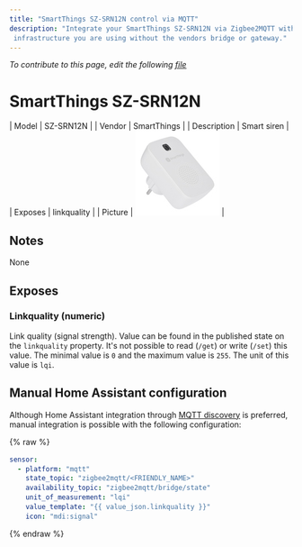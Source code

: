 ```yaml
---
title: "SmartThings SZ-SRN12N control via MQTT"
description: "Integrate your SmartThings SZ-SRN12N via Zigbee2MQTT with whatever smart home
 infrastructure you are using without the vendors bridge or gateway."
---
```


*To contribute to this page, edit the following
[file](https://github.com/Koenkk/zigbee2mqtt.io/blob/master/docs/devices/SZ-SRN12N.md)*

# SmartThings SZ-SRN12N

| Model | SZ-SRN12N  |
| Vendor  | SmartThings  |
| Description | Smart siren |
| Exposes | linkquality |
| Picture | ![SmartThings SZ-SRN12N](../images/devices/SZ-SRN12N.jpg) |

## Notes

None


## Exposes
### Linkquality (numeric)
Link quality (signal strength).
Value can be found in the published state on the `linkquality` property.
It's not possible to read (`/get`) or write (`/set`) this value.
The minimal value is `0` and the maximum value is `255`.
The unit of this value is `lqi`.

## Manual Home Assistant configuration
Although Home Assistant integration through [MQTT discovery](../integration/home_assistant) is preferred,
manual integration is possible with the following configuration:


{% raw %}
```yaml
sensor:
  - platform: "mqtt"
    state_topic: "zigbee2mqtt/<FRIENDLY_NAME>"
    availability_topic: "zigbee2mqtt/bridge/state"
    unit_of_measurement: "lqi"
    value_template: "{{ value_json.linkquality }}"
    icon: "mdi:signal"
```
{% endraw %}


